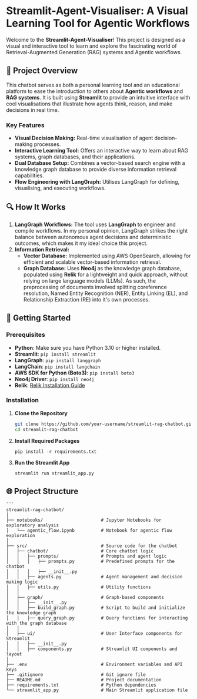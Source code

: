 # Streamlit-Agent-Visualiser: A Visual Learning Tool for Agentic Workflows

Welcome to the **Streamlit-Agent-Visualiser**! This project is designed as a visual and interactive tool to learn and explore the fascinating world of Retrieval-Augmented Generation (RAG) systems and Agentic workflows.

## 🌟 Project Overview

This chatbot serves as both a personal learning tool and an educational platform to ease the introduction to others about **Agentic workflows** and **RAG systems**. It is built using **Streamlit** to provide an intuitive interface with cool visualisations that illustrate how agents think, reason, and make decisions in real time.

### Key Features

- **Visual Decision Making:** Real-time visualisation of agent decision-making processes.
- **Interactive Learning Tool:** Offers an interactive way to learn about RAG systems, graph databases, and their applications.
- **Dual Database Setup:** Combines a vector-based search engine with a knowledge graph database to provide diverse information retrieval capabilities.
- **Flow Engineering with LangGraph:** Utilises LangGraph for defining, visualising, and executing workflows. 

## 🔍 How It Works

1. **LangGraph Workflows:** The tool uses **LangGraph** to engineer and compile workflows. In my personal opinion, LangGraph strikes the right balance between autonomous agent decisions and deterministic outcomes, which makes it my ideal choice this project.
2. **Information Retrieval:** 
   - **Vector Database:** Implemented using AWS OpenSearch, allowing for efficient and scalable vector-based information retrieval.
   - **Graph Database:** Uses **Neo4j** as the knowledge graph database, populated using **Relik** for a lightweight and quick approach, without relying on large language models (LLMs). As such, the preprocessing of documents involved splitting coreference resolution, Named Entity Recognition (NER), Entity Linking (EL), and Relationship Extraction (RE) into it's own processes.

## 🚀 Getting Started

### Prerequisites

- **Python**: Make sure you have Python 3.10 or higher installed.
- **Streamlit**: `pip install streamlit`
- **LangGraph**: `pip install langgraph`
- **LangChain**: `pip install langchain`
- **AWS SDK for Python (Boto3)**: `pip install boto3`
- **Neo4j Driver**: `pip install neo4j`
- **Relik**: [Relik Installation Guide](https://medium.com/neo4j/entity-linking-and-relationship-extraction-with-relik-in-llamaindex-ca18892c169f)

### Installation

1. **Clone the Repository**
    ```bash
    git clone https://github.com/your-username/streamlit-rag-chatbot.git
    cd streamlit-rag-chatbot

2. **Install Required Packages**
    ```
    pip install -r requirements.txt

3. **Run the Streamlit App**
    ```
    streamlit run streamlit_app.py

## 🌐 Project Structure
    ```
    streamlit-rag-chatbot/
    │
    ├── notebooks/                      # Jupyter Notebooks for exploratory analysis
    │   └── agentic_flow.ipynb          # Notebook for agentic flow exploration
    │
    ├── src/                            # Source code for the chatbot
    │   ├── chatbot/                    # Core chatbot logic
    │   │   ├── prompts/                # Prompts and agent logic
    │   │   │   ├── prompts.py          # Predefined prompts for the chatbot
    │   │   │   ├── __init__.py         
    │   │   ├── agents.py               # Agent management and decision making logic
    │   │   ├── utils.py                # Utility functions
    │   │
    │   ├── graph/                      # Graph-based components
    │   │   ├── __init__.py             
    │   │   ├── build_graph.py          # Script to build and initialize the knowledge graph
    │   │   ├── query_graph.py          # Query functions for interacting with the graph database
    │   │
    │   ├── ui/                         # User Interface components for Streamlit
    │   │   ├── __init__.py             
    │   │   ├── components.py           # Streamlit UI components and layout
    │
    ├── .env                            # Environment variables and API keys
    ├── .gitignore                      # Git ignore file
    ├── README.md                       # Project documentation
    ├── requirements.txt                # Python dependencies
    └── streamlit_app.py                # Main Streamlit application file

